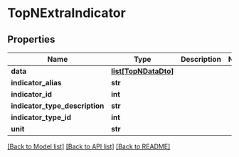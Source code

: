 # TopNExtraIndicator

## Properties
Name | Type | Description | Notes
------------ | ------------- | ------------- | -------------
**data** | [**list[TopNDataDto]**](TopNDataDto.md) |  | 
**indicator_alias** | **str** |  | 
**indicator_id** | **int** |  | 
**indicator_type_description** | **str** |  | 
**indicator_type_id** | **int** |  | 
**unit** | **str** |  | 

[[Back to Model list]](../README.md#documentation-for-models) [[Back to API list]](../README.md#documentation-for-api-endpoints) [[Back to README]](../README.md)


